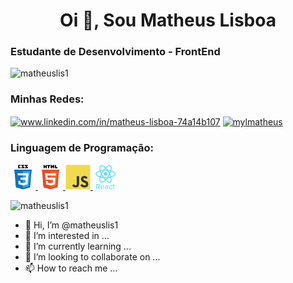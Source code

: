 <h1 align="center">Oi 👋, Sou Matheus Lisboa</h1>
<h3 align="left">Estudante de Desenvolvimento - FrontEnd</h3>

<p align="left"> <img src="https://komarev.com/ghpvc/?username=matheuslis1&label=Profile%20views&color=0e75b6&style=flat" alt="matheuslis1" /> </p>

<h3 align="left">Minhas Redes:</h3>
<p align="left">
<a href="https://linkedin.com/in/www.linkedin.com/in/matheus-lisboa-74a14b107" target="blank"><img align="center" src="https://raw.githubusercontent.com/rahuldkjain/github-profile-readme-generator/master/src/images/icons/Social/linked-in-alt.svg" alt="www.linkedin.com/in/matheus-lisboa-74a14b107" height="30" width="40" /></a>
<a href="https://instagram.com/mylmatheus" target="blank"><img align="center" src="https://raw.githubusercontent.com/rahuldkjain/github-profile-readme-generator/master/src/images/icons/Social/instagram.svg" alt="mylmatheus" height="30" width="40" /></a>
</p>

<h3 align="left">Linguagem de Programação:</h3>
<p align="left"> <a href="https://www.w3schools.com/css/" target="_blank" rel="noreferrer"> <img src="https://raw.githubusercontent.com/devicons/devicon/master/icons/css3/css3-original-wordmark.svg" alt="css3" width="40" height="40"/> </a> <a href="https://www.w3.org/html/" target="_blank" rel="noreferrer"> <img src="https://raw.githubusercontent.com/devicons/devicon/master/icons/html5/html5-original-wordmark.svg" alt="html5" width="40" height="40"/> </a> <a href="https://developer.mozilla.org/en-US/docs/Web/JavaScript" target="_blank" rel="noreferrer"> <img src="https://raw.githubusercontent.com/devicons/devicon/master/icons/javascript/javascript-original.svg" alt="javascript" width="40" height="40"/> </a> <a href="https://reactjs.org/" target="_blank" rel="noreferrer"> <img src="https://raw.githubusercontent.com/devicons/devicon/master/icons/react/react-original-wordmark.svg" alt="react" width="40" height="40"/> </a> </p>

<p>&nbsp;<img align="left" src="https://github-readme-stats.vercel.app/api?username=matheuslis1&show_icons=true&locale=en" alt="matheuslis1" /></p>


- 👋 Hi, I’m @matheuslis1
- 👀 I’m interested in ...
- 🌱 I’m currently learning ...
- 💞️ I’m looking to collaborate on ...
- 📫 How to reach me ...

<!---
matheuslis1/matheuslis1 is a ✨ special ✨ repository because its `README.md` (this file) appears on your GitHub profile.
You can click the Preview link to take a look at your changes.
--->
